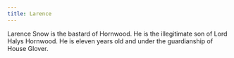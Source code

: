 ```yaml
---
title: Larence
---
```


Larence Snow is the bastard of Hornwood. He is the illegitimate son of Lord Halys Hornwood. He is eleven years old and under the guardianship of House Glover.


